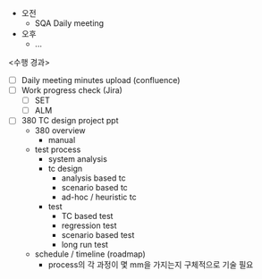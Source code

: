- 오전
	- SQA Daily meeting
- 오후
	- ...

<수행 경과>
- [ ] Daily meeting minutes upload (confluence)
- [ ] Work progress check (Jira)
	- [ ] SET
	- [ ] ALM
- [ ] 380 TC design project ppt
	- 380 overview
		- manual
	- test process
		- system analysis
		- tc design
			- analysis based tc
			- scenario based tc
			- ad-hoc / heuristic tc
		- test
			- TC based test
			- regression test
			- scenario based test
			- long run test
	- schedule / timeline (roadmap)
		- process의 각 과정이 몇 mm을 가지는지 구체적으로 기술 필요
